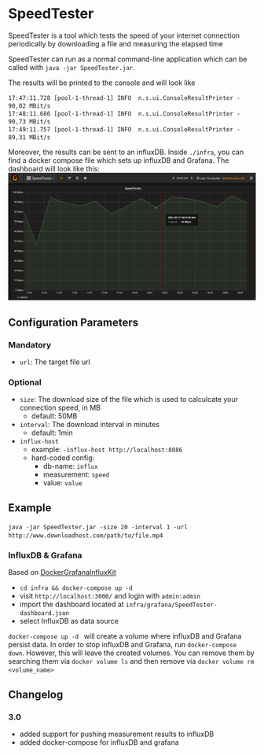 # SpeedTester

SpeedTester is a tool which tests the speed of your internet connection periodically by downloading a file and measuring the elapsed time

SpeedTester can run as a normal command-line application which can be called with ``java -jar SpeedTester.jar``.

The results will be printed to the console and will look like
```
17:47:11.728 [pool-1-thread-1] INFO  n.s.ui.ConsoleResultPrinter - 90,02 MBit/s
17:48:11.686 [pool-1-thread-1] INFO  n.s.ui.ConsoleResultPrinter - 90,73 MBit/s
17:49:11.757 [pool-1-thread-1] INFO  n.s.ui.ConsoleResultPrinter - 89,31 MBit/s
```

Moreover, the results can be sent to an influxDB. Inside `./infra`, you can find a docker compose file which sets up influxDB and Grafana. The dashboard will look like this:
![alt text](grafana.png)
 
## Configuration Parameters
### Mandatory
* `url`: The target file url
### Optional
* `size`: The download size of the file which is used to calculcate your connection speed, in MB
  * default: 50MB
* `interval`: The download interval in minutes
  * default: 1min
* `influx-host`
    * example: `-influx-host http://localhost:8086`
    * hard-coded config:
        * db-name: `influx`
        * measurement: `speed`
        * value: `value`

## Example
``
java -jar SpeedTester.jar -size 20 -interval 1 -url http://www.downloadhost.com/path/to/file.mp4
``

### InfluxDB & Grafana

Based on [DockerGrafanaInfluxKit](https://github.com/BushnevYuri/DockerGrafanaInfluxKit)

* `cd infra && docker-compose up -d`
* visit `http://localhost:3000/` and login with `admin:admin`
* import the dashboard located at `infra/grafana/SpeedTester-dashboard.json`
* select InfluxDB as data source

`docker-compose up -d ` will create a volume where influxDB and Grafana persist data. In order to stop influxDB and Grafana, run `docker-compose down`.
However, this will leave the created volumes. You can remove them by searching them via `docker volume ls` and then remove via `docker volume rm <volume_name>`

## Changelog
### 3.0
* added support for pushing measurement results to influxDB
* added docker-compose for influxDB and grafana 